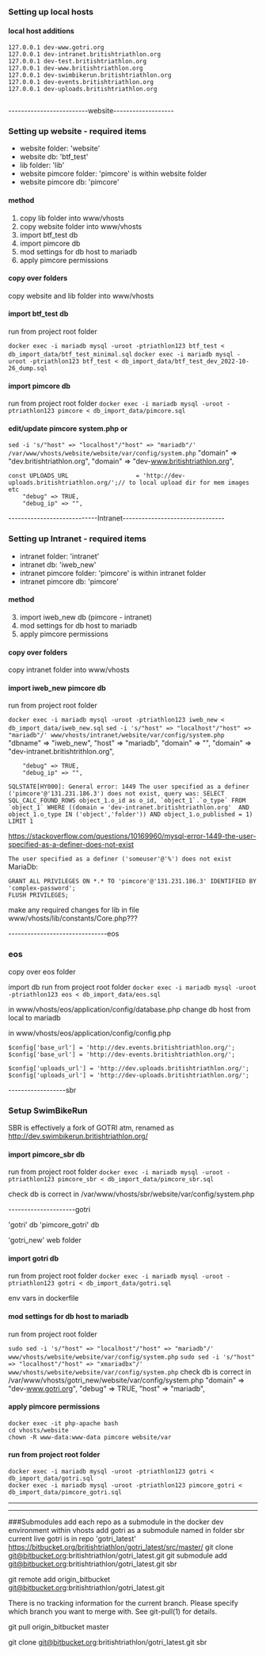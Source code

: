 ### Setting up local hosts
#### local host additions
```
127.0.0.1 dev-www.gotri.org
127.0.0.1 dev-intranet.britishtriathlon.org
127.0.0.1 dev-test.britishtriathlon.org
127.0.0.1 dev-www.britishtriathlon.org
127.0.0.1 dev-swimbikerun.britishtriathlon.org
127.0.0.1 dev-events.britishtriathlon.org
127.0.0.1 dev-uploads.britishtriathlon.org


```

-------------------------website-------------------
### Setting up website - required items
- website folder: 'website'
- website db: 'btf_test'
- lib folder: 'lib'
- website pimcore folder: 'pimcore' is within website folder
- website pimcore db: 'pimcore'

#### method
1. copy lib folder into www/vhosts
2. copy website folder into www/vhosts
3. import btf_test db
4. import pimcore db
5. mod settings for db host to mariadb
6. apply pimcore permissions

#### copy over folders
copy website and lib folder into www/vhosts
#### import btf_test db
run from project root folder

`docker exec -i mariadb mysql -uroot -ptriathlon123 btf_test < db_import_data/btf_test_minimal.sql`
`docker exec -i mariadb mysql -uroot -ptriathlon123 btf_test < db_import_data/btf_test_dev_2022-10-26_dump.sql`

#### import pimcore db
run from project root folder
`docker exec -i mariadb mysql -uroot -ptriathlon123 pimcore < db_import_data/pimcore.sql`

#### edit/update pimcore system.php or
`sed -i 's/"host" => "localhost"/"host" => "mariadb"/' /var/www/vhosts/website/website/var/config/system.php`
"domain" => "dev.britishtriathlon.org",
 "domain" => "dev-www.britishtriathlon.org",


    const UPLOADS_URL                   = 'http://dev-uploads.britishtriathlon.org/';// to local upload dir for mem images etc
        "debug" => TRUE,
        "debug_ip" => "",

----------------------------Intranet--------------------------------
### Setting up Intranet - required items
- intranet folder: 'intranet'
- intranet db: 'iweb_new'
- intranet pimcore folder: 'pimcore' is within intranet folder
- intranet pimcore db: 'pimcore'

#### method
3. import iweb_new db (pimcore - intranet)
5. mod settings for db host to mariadb
6. apply pimcore permissions

#### copy over folders
copy intranet folder into www/vhosts
#### import iweb_new pimcore db
run from project root folder

`docker exec -i mariadb mysql -uroot -ptriathlon123 iweb_new < db_import_data/iweb_new.sql`
`sed -i 's/"host" => "localhost"/"host" => "mariadb"/' www/vhosts/intranet/website/var/config/system.php`
"dbname" => "iweb_new",
"host" => "mariadb",
"domain" => "",
"domain" => "dev-intranet.britishtrithlon.org",

        "debug" => TRUE,
        "debug_ip" => "",

```
SQLSTATE[HY000]: General error: 1449 The user specified as a definer ('pimcore'@'131.231.186.3') does not exist, query was: SELECT SQL_CALC_FOUND_ROWS object_1.o_id as o_id, `object_1`.`o_type` FROM `object_1` WHERE ((domain = 'dev-intranet.britishtriathlon.org'  AND  object_1.o_type IN ('object','folder')) AND object_1.o_published = 1) LIMIT 1
```

https://stackoverflow.com/questions/10169960/mysql-error-1449-the-user-specified-as-a-definer-does-not-exist

`The user specified as a definer ('someuser'@'%') does not exist`
MariaDb:
```
GRANT ALL PRIVILEGES ON *.* TO 'pimcore'@'131.231.186.3' IDENTIFIED BY 'complex-password';
FLUSH PRIVILEGES;
```
make any required changes for lib in file www/vhosts/lib/constants/Core.php???



-------------------------------eos
### eos
copy over eos folder

import db
run from project root folder
`docker exec -i mariadb mysql -uroot -ptriathlon123 eos < db_import_data/eos.sql`

in www/vhosts/eos/application/config/database.php
change db host from local to mariadb

in www/vhosts/eos/application/config/config.php
```
$config['base_url']	= 'http://dev.events.britishtriathlon.org/';
$config['base_url']	= 'http://dev-events.britishtriathlon.org/';

$config['uploads_url'] = 'http://dev.uploads.britishtriathlon.org/';
$config['uploads_url'] = 'http://dev-uploads.britishtriathlon.org/';
```


------------------sbr
### Setup SwimBikeRun
SBR is effectively a fork of GOTRI atm, renamed as http://dev.swimbikerun.britishtriathlon.org/
#### import pimcore_sbr db
run from project root folder
`docker exec -i mariadb mysql -uroot -ptriathlon123 pimcore_sbr < db_import_data/pimcore_sbr.sql`


check db is correct in /var/www/vhosts/sbr/website/var/config/system.php





---------------------gotri

'gotri' db
'pimcore_gotri' db

'gotri_new' web folder
#### import gotri db
run from project root folder
`docker exec -i mariadb mysql -uroot -ptriathlon123 gotri < db_import_data/gotri.sql`

env vars in dockerfile
#### mod settings for db host to mariadb
run from project root folder

`sudo sed -i 's/"host" => "localhost"/"host" => "mariadb"/' www/vhosts/website/website/var/config/system.php`
`sudo sed -i 's/"host" => "localhost"/"host" => "xmariadbx"/' www/vhosts/website/website/var/config/system.php`
check db is correct in /var/www/vhosts/gotri_new/website/var/config/system.php
"domain" => "dev-www.gotri.org",
        "debug" => TRUE,
            "host" => "mariadb",

#### apply pimcore permissions
```
docker exec -it php-apache bash
cd vhosts/website
chown -R www-data:www-data pimcore website/var
```
#### run from project root folder
```
docker exec -i mariadb mysql -uroot -ptriathlon123 gotri < db_import_data/gotri.sql
docker exec -i mariadb mysql -uroot -ptriathlon123 pimcore_gotri < db_import_data/pimcore_gotri.sql
```
---


---
###Submodules
add each repo as a submodule in the docker dev environment
within vhosts
add gotri as a submodule named in folder sbr
current live gotri is in repo 'gotri_latest'
https://bitbucket.org/britishtriathlon/gotri_latest/src/master/
git clone git@bitbucket.org:britishtriathlon/gotri_latest.git
git submodule add git@bitbucket.org:britishtriathlon/gotri_latest.git sbr



git remote add origin_bitbucket git@bitbucket.org:britishtriathlon/gotri_latest.git

There is no tracking information for the current branch.
Please specify which branch you want to merge with.
See git-pull(1) for details.

git pull origin_bitbucket master

git clone git@bitbucket.org:britishtriathlon/gotri_latest.git sbr

